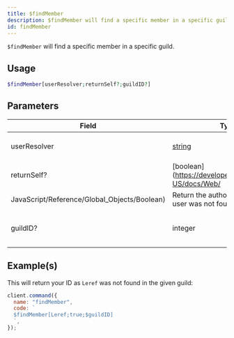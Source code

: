 ```yaml
---
title: $findMember
description: $findMember will find a specific member in a specific guild by their name.
id: findMember
---
```


`$findMember` will find a specific member in a specific guild.

## Usage

```php
$findMember[userResolver;returnSelf?;guildID?]
```

## Parameters

| Field                                        | Type                                                                                              | Description                            | Required |
| -------------------------------------------- | ------------------------------------------------------------------------------------------------- | -------------------------------------- | :------: |
| userResolver                                 | [string](https://developer.mozilla.org/en-US/docs/Web/JavaScript/Reference/Global_Objects/String) | User you want to find.                 |   true   |
| returnSelf?                                  | [boolean](https://developer.mozilla.org/en-US/docs/Web/                                           |
| JavaScript/Reference/Global_Objects/Boolean) | Return the author ID if the given user was not found.                                             | false                                  |
| guildID?                                     | integer                                                                                           | Guild ID where the user is present in. |  false   |

## Example(s)

This will return your ID as `Leref` was not found in the given guild:

```javascript
client.command({
  name: "findMember",
  code: `
  $findMember[Leref;true;$guildID]
  `,
});
```
